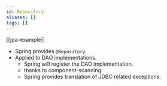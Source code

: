 ```yaml
---
id: Repository
aliases: []
tags: []
---
```


[[jpa-example]]

- Spring provides `@Repository`.
- Applied to DAO implementations.
    - Spring will register the DAO implementation.
    - thanks to component-scanning.
    - Spring provides translation of JDBC related exceptions.
